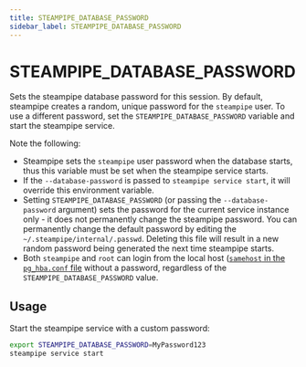 ```yaml
---
title: STEAMPIPE_DATABASE_PASSWORD
sidebar_label: STEAMPIPE_DATABASE_PASSWORD
---
```



# STEAMPIPE_DATABASE_PASSWORD

Sets the steampipe database password for this session.  By default, steampipe creates a random, unique password for the `steampipe` user.  To use a different password, set the `STEAMPIPE_DATABASE_PASSWORD` variable and start the steampipe service.

Note the following:
- Steampipe sets the `steampipe` user password when the database starts, thus this variable must be set when the steampipe service starts.
- If the `--database-password` is passed to `steampipe service start`, it will override this environment variable.
- Setting `STEAMPIPE_DATABASE_PASSWORD` (or passing the `--database-password` argument) sets the password for the current service instance only - it does not permanently change the steampipe password.  You can permanently change the default password by editing the `~/.steampipe/internal/.passwd`.  Deleting this file will result in a new random password being generated the next time steampipe starts.
- Both `steampipe` and `root` can login from the local host ([`samehost` in the `pg_hba.conf` file](https://www.postgresql.org/docs/14/auth-pg-hba-conf.html) without a password, regardless of the `STEAMPIPE_DATABASE_PASSWORD` value.


## Usage 
Start the steampipe service with a custom password:

```bash
export STEAMPIPE_DATABASE_PASSWORD=MyPassword123
steampipe service start
```

